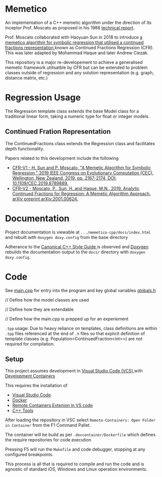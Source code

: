# Memetico

An implementation of a C++ memetic algorithm under the direction of its inceptor Prof. Moscato as proposed in his 1988 <a href="https://citeseerx.ist.psu.edu/viewdoc/download?doi=10.1.1.27.9474&rep=rep1&type=pdf" target="_blank">technical report</a>. 

Prof. Moscato collaborated with Haoyuan Sun in 2018 to introduce <a href="https://ieeexplore.ieee.org/abstract/document/8789889" target="_blank">a memetico algorithm for symbolic regression that utilised a continued fractions representation </a> known as Continued Fractions Regression (CFR). This was later adapted by Mohammad Haque and later Andrew Ciezak.

This repository is a major re-developement to achieve a generalised memetic framework utilisatble by CFR but can be extended to problem classes outside of regression and any solution representation (e.g. graph, distance matrix, etc.)

# Regression Usage

The Regression template class extends the base Model class for a traditional linear form, taking a numeric type for float or integer models. 

## Continued Fration Representation

The ContinuedFractions class extends the Regression class and facilitates depth functionality.

Papers related to this development include the following

* <a href="https://ieeexplore.ieee.org/abstract/document/8789889/" target="_blank"> CFR-V1 - H. Sun and P. Moscato, "A Memetic Algorithm for Symbolic Regression," 2019 IEEE Congress on Evolutionary Computation (CEC), Wellington, New Zealand, 2019, pp. 2167-2174, DOI: 10.1109/CEC.2019.8789889.</a>
* <a href="https://arxiv.org/abs/2001.00624" target="_blank"> CFR-V2 - Moscato, P., Sun, H. and Haque, M.N., 2019. Analytic Continued Fractions for Regression: A Memetic Algorithm Approach. arXiv preprint arXiv:2001.00624. </a>

# Documentation

Project documentation is viewable at `.../memetico-cpp/docs/index.html` and rebuilt with `doxygen doxy.config` from the base directory

Adherance to the <a href="https://people.canonical.com/~msawicz/guides/c++/cppguide.html" target="_blank"> Canonical C++ Style Guide </a> is observed and <a href="https://www.doxygen.nl/index.html" target="_blank"> Doxygen </a> rebuilds the documentation output to the `docs/` directory with `doxygen doxy.config`. 

# Code

See [main.cpp](./main_8cpp.html) for entry into the program and key global variables [globals.h](./globals_8h.html)

// Define how the model classes are used

// Define how they are extendable

// Define how the main.cpp is prepped up for an experiement

`.tpp` usage: Due to heavy reliance on templates, class definitions are within `.tpp` files referenced at the end of `.h` files so that explicit definition of template classes (e.g. Population\<ContinuedFraction\<int\>\>) are not required for compilation.

## Setup

This project assumes development in <a href="https://code.visualstudio.com/" target="_blank"> Visual Studio Code (VCS) </a> with <a href="https://code.visualstudio.com/docs/remote/containers" target="_blank"> Development Containers </a>

This requires the installation of
* <a href="https://code.visualstudio.com/" target="_blank"> Visual Studio Code </a>
* <a href="https://www.docker.com/" target="_blank"> Docker </a>
* <a href="https://marketplace.visualstudio.com/items?itemName=ms-vscode-remote.remote-containers" target="_blank"> Remote Containers Extenion in VS code </a>
* <a href="https://marketplace.visualstudio.com/items?itemName=ms-vscode.cpptools" target="_blank"> C++ Tools </a>

After loading the repository in VSC select `Remote-Containers: Open Folder in Container` from the F1 Command Pallet.

The container will be build as per `.devcontainer/Dockerfile` which defines the require repositories for code execution

Pressing F5 will run the `Makefile` and code debugger, stopping at any configured breakpoints.

This process is all that is required to compile and run the code and is agnostic of standard iOS, Windows and Linux operation environments.

